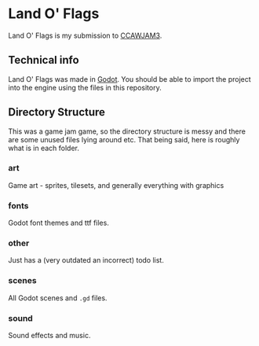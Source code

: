 # Land O' Flags

Land O' Flags is my submission to [CCAWJAM3](https://itch.io/jam/ccawjam-3).

## Technical info

Land O' Flags was made in [Godot](https://itch.io/jam/ccawjam-3). You should be able to import the project into the engine using the files in this repository.

## Directory Structure

This was a game jam game, so the directory structure is messy and there are some unused files lying around etc. That being said, here is roughly what is in each folder.

### art

Game art - sprites, tilesets, and generally everything with graphics

### fonts

Godot font themes and ttf files.

### other

Just has a (very outdated an incorrect) todo list.

### scenes

All Godot scenes and `.gd` files.

### sound

Sound effects and music.
